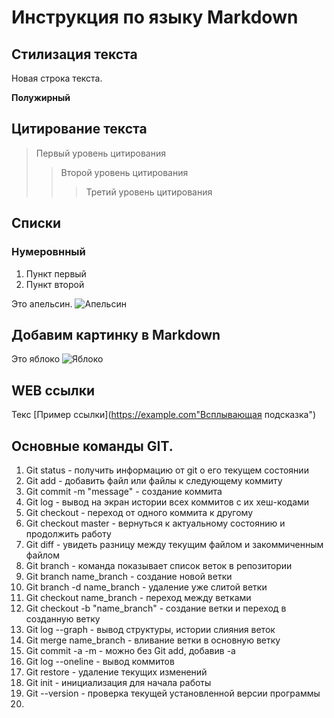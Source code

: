 # Инструкция по языку Markdown

## Стилизация текста

Новая строка текста.

**Полужирный**

## Цитирование текста
> Первый уровень цитирования
>> Второй уровень цитирования
>>> Третий уровень цитирования

## Списки
### Нумеровнный
1. Пункт первый
2. Пункт второй

Это апельсин.
![Апельсин](Orange.jpg)

## Добавим картинку в Markdown
Это яблоко
![Яблоко](%D0%AF%D0%B1%D0%BB%D0%BE%D0%BA%D0%BE.jpg)

## WEB ссылки
Текс [Пример ссылки](https://example.com"Всплывающая подсказка")

## Основные команды GIT.

1. Git status - получить информацию от git о его текущем состоянии
2. Git add - добавить файл или файлы к следующему коммиту
3. Git commit -m "message" - создание коммита
4. Git log - вывод на экран истории всех коммитов с их хеш-кодами
5. Git checkout - переход от одного коммита к другому
6. Git checkout master - вернуться к актуальному состоянию и продолжить работу
7. Git diff - увидеть разницу между текущим файлом и закоммиченным файлом
8. Git branch - команда показывает список веток в репозитории
9. Git branch name_branch - создание новой ветки
10. Git branch -d name_branch - удаление уже слитой ветки
8. Git checkout name_branch - переход между ветками
9. Git checkout -b "name_branch" - создание ветки и переход в созданную ветку
10. Git log --graph - вывод структуры, истории слияния веток
11. Git merge name_branch - вливание ветки в основную ветку
12. Git commit -a -m - можно без Git add, добавив -а
13. Git log --oneline - вывод коммитов
14. Git restore - удаление текущих изменений
15. Git init - инициализация для начала работы
16. Git --version - проверка текущей установленной версии программы
17. 


